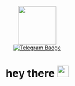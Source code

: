 [Добавлениее изображения]:#
<div id="header" align="center">
    <img src="https://media.giphy.com/media/wKWxuUOcp9fdvckBty/giphy.gif" width="100"/>
</div>

[Добавлениее ссылок на профили]:#
<div id="badges" align="center">
    <a href = "https://t.me/terriorra">
        <img src="https://img.shields.io/badge/telegram-blue?logo=telegram&logoColor=white&style=for-the-badge" alt="Telegram Badge"/>
    </a>
</div>

[Добавлениее счётчика просмотров профиля]:#
<div align="center">
    <img src="https://komarev.com/ghpvc/?username=terriorra&style=flat-square&color=blue" alt=""/>
</div>

[Основная информационная часть.]:#
[Просто приветствие]:#
<div align="center">
    <h1>
        hey there
        <img src="https://media.giphy.com/media/hvRJCLFzcasrR4ia7z/giphy.gif" width="30px"/>
    </h1>
</div>
